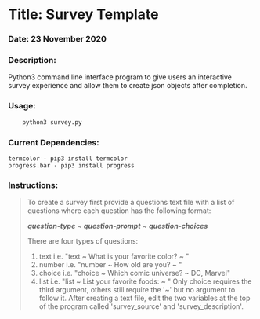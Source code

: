 # Title: Survey Template
### Date: 23 November 2020
### Description: 
Python3 command line interface program to give users an interactive survey experience and allow them to create json objects after completion.
### Usage: 
```python
	python3 survey.py
```
### Current Dependencies: 
	termcolor - pip3 install termcolor
	progress.bar - pip3 install progress
### Instructions: 
> To create a survey first provide a questions text file with a list of questions where each question has the following format:
> 
> ***question-type*** ~ ***question-prompt*** ~ ***question-choices***
> 
> There are four types of questions:
> 1. text i.e. "text ~ What is your favorite color? ~ "
> 2. number i.e. "number ~ How old are you? ~ "
> 3. choice i.e. "choice ~ Which comic universe? ~ DC, Marvel"
> 4. list i.e. "list ~ List your favorite foods: ~ "
> Only choice requires the third argument, others still require the '~' but no argument to follow it. After creating a text file, edit the two variables at the top of the program called 'survey_source' and 'survey_description'.